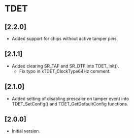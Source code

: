 # TDET

## [2.2.0]

- Added support for chips without active tamper pins.

## [2.1.1]

- Added clearing SR_TAF and SR_DTF into TDET_Init().
  - Fix typo in kTDET_ClockType64Hz comment.

## [2.1.0]

- Added setting of disabling prescaler on tamper event into TDET_SetConfig() and TDET_GetDefaultConfig functions.

## [2.0.0]

- Initial version.

